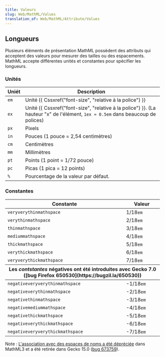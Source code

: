 ```yaml
---
title: Valeurs
slug: Web/MathML/Values
translation_of: Web/MathML/Attribute/Values
---
```


## Longueurs

Plusieurs éléments de présentation MathML possèdent des attributs qui acceptent des valeurs pour mesurer des tailles ou des espacements. MathML accepte différentes unités et constantes pour spécifier les longueurs.

### Unités

| Uniét | Description                                                                                                                     |
| ----- | ------------------------------------------------------------------------------------------------------------------------------- |
| `em`  | Unité {{ Cssxref("font-size", "relative à la police") }}                                                                        |
| `ex`  | Unité {{ Cssxref("font-size", "relative à la police") }}. (La hauteur "x" de l'élément, `1ex ≈ 0.5em` dans beaucoup de polices) |
| `px`  | Pixels                                                                                                                          |
| `in`  | Pouces (1 pouce = 2,54 centimètres)                                                                                             |
| `cm`  | Centimètres                                                                                                                     |
| `mm`  | Millimètres                                                                                                                     |
| `pt`  | Points (1 point = 1/72 pouce)                                                                                                   |
| `pc`  | Picas (1 pica = 12 points)                                                                                                      |
| `%`   | Pourcentage de la valeur par défaut.                                                                                            |

### Constantes

<table class="standard-table">
  <thead>
    <tr>
      <th>Constante</th>
      <th>Valeur</th>
    </tr>
  </thead>
  <tbody>
    <tr>
      <td><code>veryverythinmathspace</code></td>
      <td>1/18<code>em</code></td>
    </tr>
    <tr>
      <td><code>verythinmathspace</code></td>
      <td>2/18<code>em</code></td>
    </tr>
    <tr>
      <td><code>thinmathspace</code></td>
      <td>3/18<code>em</code></td>
    </tr>
    <tr>
      <td><code>mediummathspace</code></td>
      <td>4/18<code>em</code></td>
    </tr>
    <tr>
      <td><code>thickmathspace</code></td>
      <td>5/18<code>em</code></td>
    </tr>
    <tr>
      <td><code>verythickmathspace</code></td>
      <td>6/18<code>em</code></td>
    </tr>
    <tr>
      <td><code>veryverythickmathspace</code></td>
      <td>7/18<code>em</code></td>
    </tr>
  </tbody>
  <thead>
    <tr>
      <th colspan="2">
        Les <em>contstantes</em> négatives ont été introduites avec Gecko 7.0 ([bug Firefox 650530](https://bugzil.la/650530))
      </th>
    </tr>
  </thead>
  <tbody>
    <tr>
      <td><code>negativeveryverythinmathspace</code></td>
      <td>-1/18<code>em</code></td>
    </tr>
    <tr>
      <td><code>negativeverythinmathspace</code></td>
      <td>-2/18<code>em</code></td>
    </tr>
    <tr>
      <td><code>negativethinmathspace</code></td>
      <td>-3/18<code>em</code></td>
    </tr>
    <tr>
      <td><code>negativemediummathspace</code></td>
      <td>-4/18<code>em</code></td>
    </tr>
    <tr>
      <td><code>negativethickmathspace</code></td>
      <td>-5/18<code>em</code></td>
    </tr>
    <tr>
      <td><code>negativeverythickmathspace</code></td>
      <td>-6/18<code>em</code></td>
    </tr>
    <tr>
      <td><code>negativeveryverythickmathspace</code></td>
      <td>-7/18<code>em</code></td>
    </tr>
  </tbody>
</table>

Note : [L'association avec des espaces de noms a été dépréciée](http://www.w3.org/TR/MathML3/chapter3.html#id.3.3.4.2.1) dans MathML3 et a été retirée dans Gecko 15.0 ([bug 673759](https://bugzilla.mozilla.org/show_bug.cgi?id=673759)).
